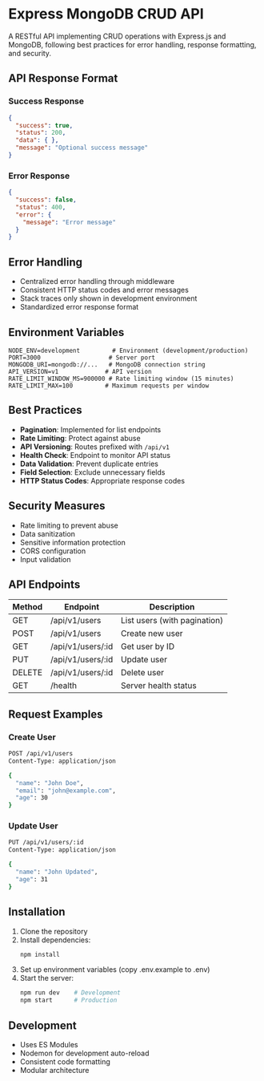 # Express MongoDB CRUD API

A RESTful API implementing CRUD operations with Express.js and MongoDB, following best practices for error handling, response formatting, and security.

## API Response Format

### Success Response
```json
{
  "success": true,
  "status": 200,
  "data": { },
  "message": "Optional success message"
}
```

### Error Response
```json
{
  "success": false,
  "status": 400,
  "error": {
    "message": "Error message"
  }
}
```

## Error Handling

- Centralized error handling through middleware
- Consistent HTTP status codes and error messages
- Stack traces only shown in development environment
- Standardized error response format

## Environment Variables

```env
NODE_ENV=development         # Environment (development/production)
PORT=3000                   # Server port
MONGODB_URI=mongodb://...   # MongoDB connection string
API_VERSION=v1             # API version
RATE_LIMIT_WINDOW_MS=900000 # Rate limiting window (15 minutes)
RATE_LIMIT_MAX=100         # Maximum requests per window
```

## Best Practices

- **Pagination**: Implemented for list endpoints
- **Rate Limiting**: Protect against abuse
- **API Versioning**: Routes prefixed with `/api/v1`
- **Health Check**: Endpoint to monitor API status
- **Data Validation**: Prevent duplicate entries
- **Field Selection**: Exclude unnecessary fields
- **HTTP Status Codes**: Appropriate response codes

## Security Measures

- Rate limiting to prevent abuse
- Data sanitization
- Sensitive information protection
- CORS configuration
- Input validation

## API Endpoints

| Method | Endpoint           | Description                    |
|--------|-------------------|--------------------------------|
| GET    | /api/v1/users     | List users (with pagination)   |
| POST   | /api/v1/users     | Create new user               |
| GET    | /api/v1/users/:id | Get user by ID                |
| PUT    | /api/v1/users/:id | Update user                   |
| DELETE | /api/v1/users/:id | Delete user                   |
| GET    | /health          | Server health status           |

## Request Examples

### Create User
```bash
POST /api/v1/users
Content-Type: application/json

{
  "name": "John Doe",
  "email": "john@example.com",
  "age": 30
}
```

### Update User
```bash
PUT /api/v1/users/:id
Content-Type: application/json

{
  "name": "John Updated",
  "age": 31
}
```

## Installation

1. Clone the repository
2. Install dependencies:
   ```bash
   npm install
   ```
3. Set up environment variables (copy .env.example to .env)
4. Start the server:
   ```bash
   npm run dev    # Development
   npm start      # Production
   ```

## Development

- Uses ES Modules
- Nodemon for development auto-reload
- Consistent code formatting
- Modular architecture
